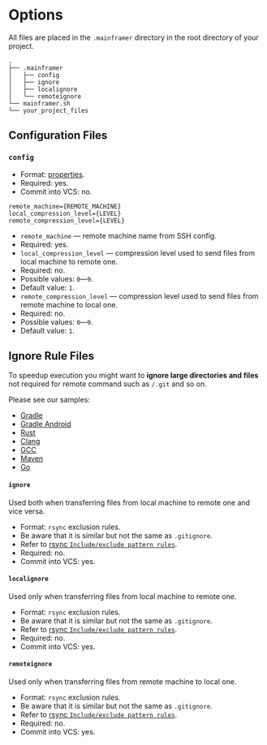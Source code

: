 # Options

All files are placed in the `.mainframer` directory
in the root directory of your project.

```
.
├── .mainframer
│   ├── config
│   ├── ignore
│   ├── localignore
│   └── remoteignore
└── mainframer.sh
└── your_project_files
```

## Configuration Files

### `config`

* Format: [properties](https://en.wikipedia.org/wiki/.properties).
* Required: yes.
* Commit into VCS: no.

```properties
remote_machine={REMOTE_MACHINE}
local_compression_level={LEVEL}
remote_compression_level={LEVEL}
```

* `remote_machine` — remote machine name from SSH config.
 * Required: yes.
* `local_compression_level` — compression level used to send files from local machine to remote one.
 * Required: no.
 * Possible values: `0`—`9`.
 * Default value: `1`.
* `remote_compression_level` — compression level used to send files from remote machine to local one.
 * Required: no.
 * Possible values: `0`—`9`.
 * Default value: `1`.
 
## Ignore Rule Files

To speedup execution you might want to **ignore large directories and files** not required for remote command such as `/.git` and so on. 

Please see our samples:

* [Gradle](samples/gradle)
* [Gradle Android](samples/gradle-android)
* [Rust](samples/rust)
* [Clang](samples/clang)
* [GCC](samples/gcc)
* [Maven](samples/mvn)
* [Go](samples/go)

#### `ignore`

Used both when transferring files from local machine to remote one and vice versa.

* Format: `rsync` exclusion rules.
 * Be aware that it is similar but not the same as `.gitignore`.
 * Refer to [rsync `Include/exclude pattern rules`](https://download.samba.org/pub/rsync/rsync.html).
* Required: no.
* Commit into VCS: yes.

#### `localignore`

Used only when transferring files from local machine to remote one.

* Format: `rsync` exclusion rules.
 * Be aware that it is similar but not the same as `.gitignore`.
 * Refer to [rsync `Include/exclude pattern rules`](https://download.samba.org/pub/rsync/rsync.html).
* Required: no.
* Commit into VCS: yes.

#### `remoteignore`

Used only when transferring files from remote machine to local one.

* Format: `rsync` exclusion rules.
 * Be aware that it is similar but not the same as `.gitignore`.
 * Refer to [rsync `Include/exclude pattern rules`](https://download.samba.org/pub/rsync/rsync.html).
* Required: no.
* Commit into VCS: yes.
